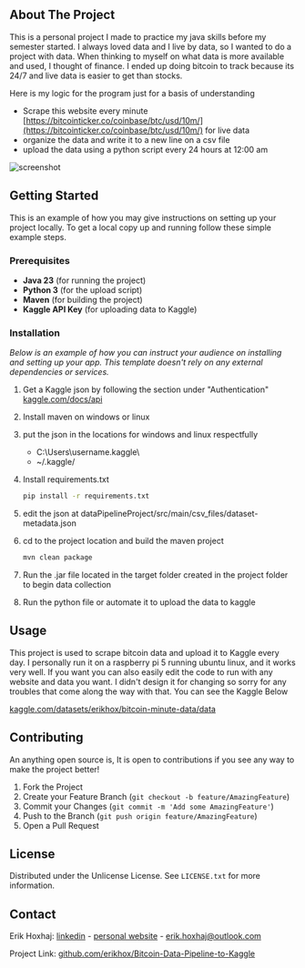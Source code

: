 ## About The Project

This is a personal project I made to practice my java skills before my semester started. I always loved data and I live by data, so I wanted to do a project with data. When thinking to myself on what data is more available and used, I thought of finance. I ended up doing bitcoin to track because its 24/7 and live data is easier to get than stocks.

Here is my logic for the program just for a basis of understanding

* Scrape this website every minute [https://bitcointicker.co/coinbase/btc/usd/10m/](https://bitcointicker.co/coinbase/btc/usd/10m/) for live data
* organize the data and write it to a new line on a csv file
* upload the data using a python script every 24 hours at 12:00 am

![screenshot](https://github.com/user-attachments/assets/4ab86c76-f8a0-43e9-9123-133590670eb8)

## Getting Started

This is an example of how you may give instructions on setting up your project locally.
To get a local copy up and running follow these simple example steps.

### Prerequisites

- **Java 23** (for running the project)
- **Python 3** (for the upload script)
- **Maven** (for building the project)
- **Kaggle API Key** (for uploading data to Kaggle)

### Installation

_Below is an example of how you can instruct your audience on installing and setting up your app. This template doesn't rely on any external dependencies or services._

1. Get a Kaggle json by following the section under "Authentication" [kaggle.com/docs/api](https://www.kaggle.com/docs/api)
2. Install maven on windows or linux
3. put the json in the locations for windows and linux respectfully 
    * C:\Users\username\.kaggle\
    * ~/.kaggle/
4. Install requirements.txt
   ```sh
   pip install -r requirements.txt
   ```
5. edit the json at dataPipelineProject/src/main/csv_files/dataset-metadata.json

6. cd to the project location and build the maven project
   ```sh
   mvn clean package
   ```
7. Run the .jar file located in the target folder created in the project folder to begin data collection
8. Run the python file or automate it to upload the data to kaggle



<!-- USAGE EXAMPLES -->
## Usage

This project is used to scrape bitcoin data and upload it to Kaggle every day. I personally run it on a raspberry pi 5
running ubuntu linux, and it works very well. If you want you can also easily edit the code to run with any website and data
you want. I didn't design it for changing so sorry for any troubles that come along the way with that. You can see the Kaggle
Below

[kaggle.com/datasets/erikhox/bitcoin-minute-data/data](https://www.kaggle.com/datasets/erikhox/bitcoin-minute-data/data)


<!-- CONTRIBUTING -->
## Contributing

An anything open source is, It is open to contributions if you see any way to make the project better!

1. Fork the Project
2. Create your Feature Branch (`git checkout -b feature/AmazingFeature`)
3. Commit your Changes (`git commit -m 'Add some AmazingFeature'`)
4. Push to the Branch (`git push origin feature/AmazingFeature`)
5. Open a Pull Request

<!-- LICENSE -->
## License

Distributed under the Unlicense License. See `LICENSE.txt` for more information.

## Contact

Erik Hoxhaj: [linkedin](https://www.linkedin.com/in/erikhoxhaj/) - [personal website](https://www.erikhoxhaj.com/) - erik.hoxhaj@outlook.com

Project Link: [github.com/erikhox/Bitcoin-Data-Pipeline-to-Kaggle ](https://github.com/erikhox/Bitcoin-Data-Pipeline-to-Kaggle )
